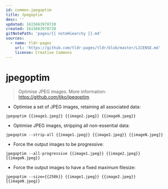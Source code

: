 ```yaml
---
id: common.jpegoptim
title: Jpegoptim
desc: ''
updated: 1615663978720
created: 1615663978720
gitNotePath: 'pages/{{ noteHiearchy }}.md'
sources:
  - name: tldr-pages
    url: 'https://github.com/tldr-pages/tldr/blob/master/LICENSE.md'
    license: Creative Commons
---
```

# jpegoptim

> Optimise JPEG images.
> More information: <https://github.com/tjko/jpegoptim>.

- Optimise a set of JPEG images, retaining all associated data:

`jpegoptim {{image1.jpeg}} {{image2.jpeg}} {{imageN.jpeg}}`

- Optimise JPEG images, stripping all non-essential data:

`jpegoptim --strip-all {{image1.jpeg}} {{image2.jpeg}} {{imageN.jpeg}}`

- Force the output images to be progressive:

`jpegoptim --all-progressive {{image1.jpeg}} {{image2.jpeg}} {{imageN.jpeg}}`

- Force the output images to have a fixed maximum filesize:

`jpegoptim --size={{250k}} {{image1.jpeg}} {{image2.jpeg}} {{imageN.jpeg}}`

